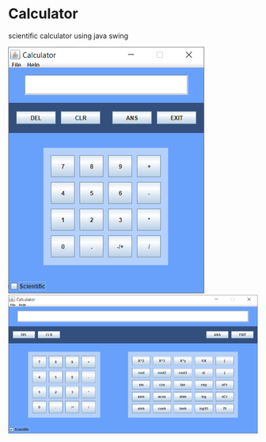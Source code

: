 # Calculator
scientific calculator using java swing 

![alt text](https://github.com/omarmohamed101/Calculator/blob/master/simple.PNG "simple")
![alt text](https://github.com/omarmohamed101/Calculator/blob/master/Scientific.PNG "scientific")
